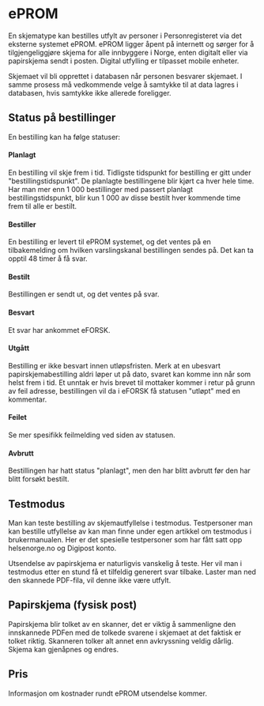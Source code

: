 # ePROM

En skjematype kan bestilles utfylt av personer i Personregisteret via det eksterne systemet ePROM.
ePROM ligger åpent på internett og sørger for å tilgjengeliggjøre skjema for alle innbyggere i Norge,
enten digitalt eller via papirskjema sendt i posten. Digital utfylling er tilpasset mobile enheter.

Skjemaet vil bli opprettet i databasen når personen besvarer skjemaet. 
I samme prosess må vedkommende velge å samtykke til at data lagres i databasen, hvis samtykke ikke allerede foreligger. 

## Status på bestillinger

En bestilling kan ha følge statuser:

#### Planlagt
En bestilling vil skje frem i tid. Tidligste tidspunkt for bestilling er gitt under "bestillingstidspunkt". De planlagte bestillingene blir kjørt ca hver hele time. Har man mer enn 1 000 bestillinger med passert planlagt bestillingstidspunkt, blir kun 1 000 av disse bestilt hver kommende time frem til alle er bestilt.

#### Bestiller
En bestilling er levert til ePROM systemet, og det ventes på en tilbakemelding om hvilken varslingskanal bestillingen sendes på. Det kan ta opptil 48 timer å få svar. 

#### Bestilt
Bestillingen er sendt ut, og det ventes på svar.

#### Besvart
Et svar har ankommet eFORSK.

#### Utgått
Bestilling er ikke besvart innen utløpsfristen. Merk at en ubesvart papirskjemabestilling aldri løper ut på dato, svaret kan komme inn når som helst frem i tid. Et unntak er hvis brevet til mottaker kommer i retur på grunn av feil adresse, bestillingen vil da i eFORSK få statusen "utløpt" med en kommentar.

#### Feilet
Se mer spesifikk feilmelding ved siden av statusen.

#### Avbrutt
Bestillingen har hatt status "planlagt", men den har blitt avbrutt før den har blitt forsøkt bestilt.

## Testmodus

Man kan teste bestilling av skjemautfyllelse i testmodus. Testpersoner man kan bestille utfyllelse av kan man finne under egen artikkel om testmodus i brukermanualen. Her er det spesielle testpersoner som har fått satt opp helsenorge.no og Digipost konto.

Utsendelse av papirskjema er naturligvis vanskelig å teste. Her vil man i testmodus etter en stund få et tilfeldig generert svar tilbake. Laster man ned den skannede PDF-fila, vil denne ikke være utfylt.

## Papirskjema (fysisk post)

Papirskjema blir tolket av en skanner, det er viktig å sammenligne den innskannede PDFen med de tolkede svarene i skjemaet at det faktisk er tolket riktig. Skanneren tolker alt annet enn avkryssning veldig dårlig. Skjema kan gjenåpnes og endres.


## Pris

Informasjon om kostnader rundt ePROM utsendelse kommer.

